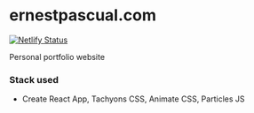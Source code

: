 # ernestpascual.com

[![Netlify Status](https://api.netlify.com/api/v1/badges/f8407c5e-466f-4313-a88c-638c3c4b0438/deploy-status)](https://app.netlify.com/sites/epic-panini-660c7a/deploys)

Personal portfolio website

### Stack used
- Create React App, Tachyons CSS, Animate CSS, Particles JS